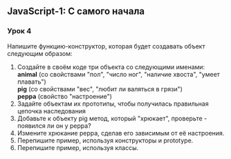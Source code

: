 ## JavaScript-1: С самого начала

### Урок 4
Напишите функцию-конструктор, которая будет создавать объект следующим образом:
1. Создайте в своём коде три объекта со следующими именами: 
<br><b>animal</b> (со свойствами "пол", "число ног", "наличие хвоста", "умеет плавать")
<br><b>pig</b> (со свойствами "вес", "любит ли валяться в грязи")
<br><b>peppa</b> (свойство "настроение")
2. Задайте объектам их прототипы, чтобы получилась правильная цепочка наследования
3. Добавьте к объекту pig метод, который "хрюкает", проверьте - появился ли он у peppa?
4. Измените хрюкание peppa, сделав его зависимым от её настроения.
5. Перепишите пример, используя конструкторы и prototype.
6. Перепишите пример, используя классы.
